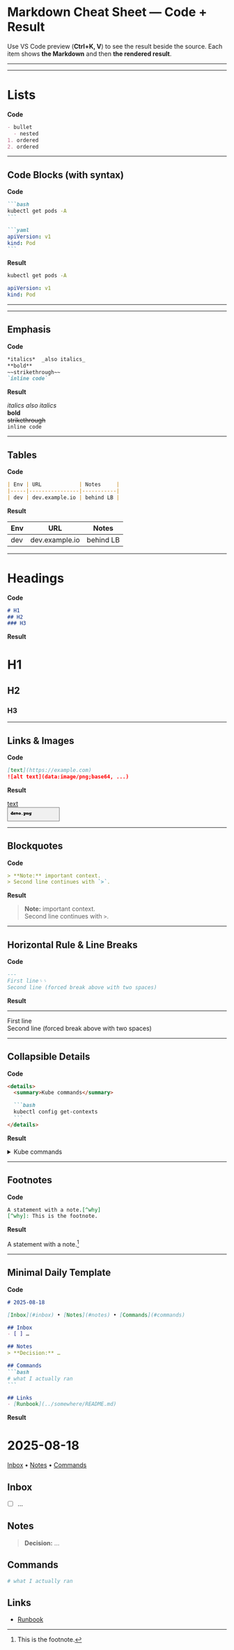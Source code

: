 # Markdown Cheat Sheet — Code + Result

Use VS Code preview (**Ctrl+K, V**) to see the result beside the source. Each item shows **the Markdown** and then **the rendered result**.

---

---
# Lists

**Code**
```md
- bullet
  - nested
1. ordered
2. ordered
```
---
## Code Blocks (with syntax)

**Code**
````md
```bash
kubectl get pods -A
```

```yaml
apiVersion: v1
kind: Pod
```
````

**Result**

```bash
kubectl get pods -A
```

```yaml
apiVersion: v1
kind: Pod
```

---
---
## Emphasis

**Code**
```md
*italics*  _also italics_
**bold**
~~strikethrough~~
`inline code`
```

**Result**

*italics*  _also italics_  
**bold**  
~~strikethrough~~  
`inline code`

---

## Tables

**Code**
```md
| Env | URL            | Notes     |
|-----|----------------|-----------|
| dev | dev.example.io | behind LB |
```

**Result**

| Env | URL            | Notes     |
|-----|----------------|-----------|
| dev | dev.example.io | behind LB |

---

# Headings

**Code**
```md
# H1
## H2
### H3
```

**Result**

# H1
## H2
### H3
---


## Links & Images

**Code**
```md
[text](https://example.com)
![alt text](data:image/png;base64, ...)
```

**Result**

[text](https://example.com)  
![alt text](data:image/png;base64,iVBORw0KGgoAAAANSUhEUgAAAHgAAAAgCAIAAABW2ysfAAAA/klEQVR4nO2a2w3DIAxFnSoDMC4jZFxG6AcSsuxg2rTcKvSeL2QeSg7GKFK2nLOQ+ewiQtezOY7j8etn+BcoGgRFg6BoEBQNgqJBUDQIigaxx90ppdoopcx+lLUZZDT9fosoo1s6+0gpxfS2LYkPgZ9VI7qhR/r4TelmtH89HUkpmTevvWaMX7bNMuvohixnWS5chqeJvICI2QwuQw+dXqOb0eb466NdGc7S1bZX7nvbFhSfmxJltLdgIrpumOIbr2OCp3MXc/126fgQf0TiYbJKsUKLftHaGnI1/AQHQdEgKBoERYOgaBAUDYKiQVA0CIoGQdEgKBrExl9JMTwBt+uInW+3fkgAAAAASUVORK5CYII=)

---

## Blockquotes

**Code**
```md
> **Note:** important context.
> Second line continues with `>`.
```

**Result**

> **Note:** important context.  
> Second line continues with `>`.

---

## Horizontal Rule & Line Breaks

**Code**
```md
---
First line␠␠
Second line (forced break above with two spaces)
```

**Result**

---
First line  
Second line (forced break above with two spaces)

---

## Collapsible Details

**Code**
````md
<details>
  <summary>Kube commands</summary>

  ```bash
  kubectl config get-contexts
  ```
</details>
````

**Result**

<details>
  <summary>Kube commands</summary>

  ```bash
  kubectl config get-contexts
  ```
</details>

---

## Footnotes

**Code**
```md
A statement with a note.[^why]
[^why]: This is the footnote.
```

**Result**

A statement with a note.[^why]  
[^why]: This is the footnote.

---

## Minimal Daily Template

**Code**
````md
# 2025-08-18

[Inbox](#inbox) • [Notes](#notes) • [Commands](#commands)

## Inbox
- [ ] …

## Notes
> **Decision:** …

## Commands
```bash
# what I actually ran
```

## Links
- [Runbook](../somewhere/README.md)
````

**Result**

# 2025-08-18

[Inbox](#inbox) • [Notes](#notes) • [Commands](#commands)

## Inbox
- [ ] …

## Notes
> **Decision:** …

## Commands
```bash
# what I actually ran
```

## Links
- [Runbook](../somewhere/README.md)
